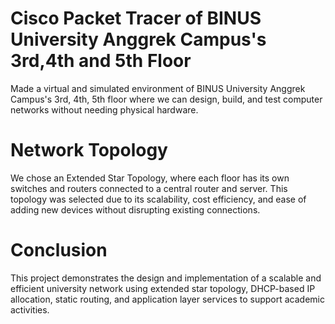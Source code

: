 # Cisco Packet Tracer of BINUS University Anggrek Campus's 3rd,4th and 5th Floor 
Made a virtual and simulated environment of BINUS University Anggrek Campus's 3rd, 4th, 5th floor where we can design, build, and test computer networks without needing physical hardware.

# Network Topology
We chose an Extended Star Topology, where each floor has its own switches and routers connected to a central router and server. This topology was selected due to its scalability, cost efficiency, and ease of adding new devices without disrupting existing connections.

# Conclusion
This project demonstrates the design and implementation of a scalable and efficient university network using extended star topology, DHCP-based IP allocation, static routing, and application layer services to support academic activities.
